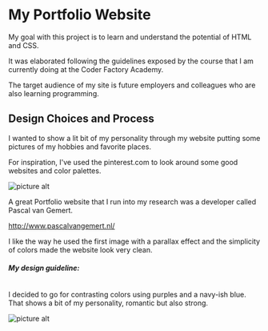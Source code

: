 # My Portfolio Website #

My goal with this project is to learn and understand the potential of HTML and CSS.

It was elaborated following the guidelines exposed by the course that I am currently doing at the Coder Factory Academy.

The target audience of my site is future employers and colleagues who are also learning programming.

## Design Choices and Process ##

I wanted to show a lit bit of my personality through my website putting some pictures of my hobbies and favorite places.

For inspiration, I've used the pinterest.com to look around some good websites and color palettes.  

![picture alt](https://livia-santos.github.io/images/my_pinterest.png)

A great Portfolio website that I run into my research was a developer called Pascal van Gemert.


http://www.pascalvangemert.nl/

I like the way he used the first image with a parallax effect and the simplicity of colors made the website look very clean.

#### *My design guideline:* ####
<br>
I decided to go for contrasting colors using purples and a navy-ish blue. That shows a bit of my personality, romantic but also strong.

![picture alt](https://livia-santos.github.io/images/colors.png)
